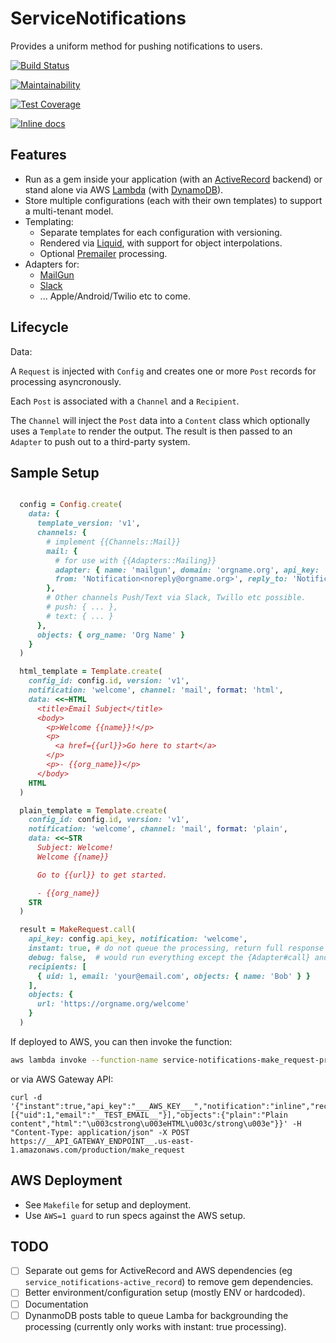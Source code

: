 # ServiceNotifications

Provides a uniform method for pushing notifications to users.

[![Build Status](https://www.travis-ci.com/babelian/service_notifications.svg?branch=master)](https://www.travis-ci.com/babelian/service_notifications)

[![Maintainability](https://api.codeclimate.com/v1/badges/67caebc2fd1519c837ec/maintainability)](https://codeclimate.com/github/babelian/service_notifications/maintainability)

[![Test Coverage](https://api.codeclimate.com/v1/badges/67caebc2fd1519c837ec/test_coverage)](https://codeclimate.com/github/babelian/service_notifications/test_coverage)

[![Inline docs](http://inch-ci.org/github/babelian/service_notifications.svg?branch=master)](http://inch-ci.org/github/babelian/service_notifications)

## Features

* Run as a gem inside your application (with an [ActiveRecord](https://github.com/rails/rails) backend) or stand alone via AWS [Lambda](https://aws.amazon.com/lambda/) (with [DynamoDB](https://aws.amazon.com/dynamodb/)).
* Store multiple configurations (each with their own templates) to support a multi-tenant model.
* Templating:
  * Separate templates for each configuration with versioning.
  * Rendered via [Liquid](http://liquidmarkup.org), with support for object interpolations.
  * Optional [Premailer](https://github.com/premailer/premailer) processing.
* Adapters for:
  * [MailGun](https://mailgun.com)
  * [Slack](https://slack.com)
  * ... Apple/Android/Twilio etc to come.


## Lifecycle

Data:

A `Request` is injected with `Config` and creates one or more `Post` records for processing asyncronously.

Each `Post` is associated with a `Channel` and a `Recipient`.

The `Channel` will inject the `Post` data into a `Content` class which optionally uses a `Template` to render the output. The result is then passed to an `Adapter` to push out to a third-party system.


## Sample Setup

```ruby

  config = Config.create(
    data: {
      template_version: 'v1',
      channels: {
        # implement {{Channels::Mail}}
        mail: {
          # for use with {{Adapters::Mailing}}
          adapter: { name: 'mailgun', domain: 'orgname.org', api_key: '...' },
          from: 'Notification<noreply@orgname.org>', reply_to: 'Notification<noreply@orgname.org>'
        },
        # Other channels Push/Text via Slack, Twillo etc possible.
        # push: { ... },
        # text: { ... }
      },
      objects: { org_name: 'Org Name' }
    }
  )

  html_template = Template.create(
    config_id: config.id, version: 'v1',
    notification: 'welcome', channel: 'mail', format: 'html',
    data: <<~HTML
      <title>Email Subject</title>
      <body>
        <p>Welcome {{name}}!</p>
        <p>
          <a href={{url}}>Go here to start</a>
        </p>
        <p>- {{org_name}}</p>
      </body>
    HTML
  )

  plain_template = Template.create(
    config_id: config.id, version: 'v1',
    notification: 'welcome', channel: 'mail', format: 'plain',
    data: <<~STR
      Subject: Welcome!
      Welcome {{name}}

      Go to {{url}} to get started.

      - {{org_name}}
    STR
  )

  result = MakeRequest.call(
    api_key: config.api_key, notification: 'welcome',
    instant: true, # do not queue the processing, return full response for debug purposes.
    debug: false,  # would run everything except the {Adapter#call} and return sample payload.
    recipients: [
      { uid: 1, email: 'your@email.com', objects: { name: 'Bob' } }
    ],
    objects: {
      url: 'https://orgname.org/welcome'
    }
  )
```

If deployed to AWS, you can then invoke the function:

```bash
aws lambda invoke --function-name service-notifications-make_request-production --payload '{"instant":true,"api_key":"___AWS_KEY___","notification":"inline","recipients":[{"uid":1,"email":"__TEST_EMAIL__"}],"objects":{"plain":"Plain content","html":"\u003cstrong\u003eHTML\u003c/strong\u003e"}}' /dev/stdout
```

or via AWS Gateway API:

```
curl -d '{"instant":true,"api_key":"___AWS_KEY___","notification":"inline","recipients":[{"uid":1,"email":"__TEST_EMAIL__"}],"objects":{"plain":"Plain content","html":"\u003cstrong\u003eHTML\u003c/strong\u003e"}}' -H "Content-Type: application/json" -X POST https://__API_GATEWAY_ENDPOINT__.us-east-1.amazonaws.com/production/make_request
```

## AWS Deployment

* See `Makefile` for setup and deployment.
* Use `AWS=1 guard` to run specs against the AWS setup.

## TODO

- [ ] Separate out gems for ActiveRecord and AWS dependencies (eg `service_notifications-active_record`) to remove gem dependencies.
- [ ] Better environment/configuration setup (mostly ENV or hardcoded).
- [ ] Documentation
- [ ] DynanmoDB posts table to queue Lamba for backgrounding the processing (currently only works with instant: true processing).